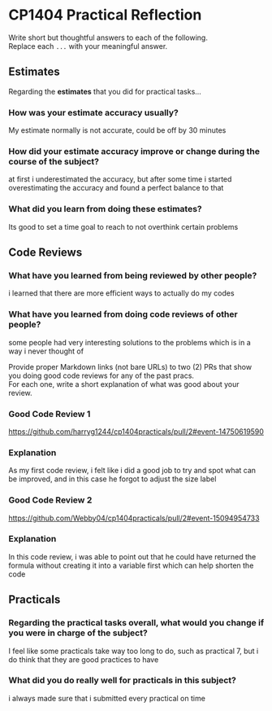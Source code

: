 # CP1404 Practical Reflection

Write short but thoughtful answers to each of the following.  
Replace each `...` with your meaningful answer.

## Estimates

Regarding the **estimates** that you did for practical tasks...

### How was your estimate accuracy usually?

My estimate normally is not accurate, could be off by 30 minutes

### How did your estimate accuracy improve or change during the course of the subject?

at first i underestimated the accuracy, but after some time i started overestimating the accuracy and found a perfect balance to that

### What did you learn from doing these estimates?

Its good to set a time goal to reach to not overthink certain problems

## Code Reviews

### What have you learned from being reviewed by other people?

i learned that there are more efficient ways to actually do my codes

### What have you learned from doing code reviews of other people?

some people had very interesting solutions to the problems which is in a way i never thought of

Provide proper Markdown links (not bare URLs) to two (2) PRs that show you doing good code reviews for any of the past
pracs.  
For each one, write a short explanation of what was good about your review.

### Good Code Review 1

https://github.com/harryg1244/cp1404practicals/pull/2#event-14750619590

### Explanation

As my first code review, i felt like i did a good job to try and spot what can be improved, and in this case he forgot to adjust the size label

### Good Code Review 2

https://github.com/Webby04/cp1404practicals/pull/2#event-15094954733

### Explanation

In this code review, i was able to point out that he could have returned the formula without creating it into a variable first which can help shorten the code

## Practicals

### Regarding the **practical tasks** overall, what would you change if you were in charge of the subject?

I feel like some practicals take way too long to do, such as practical 7, but i do think that they are good practices to have

### What did you do really well for practicals in this subject?

i always made sure that i submitted every practical on time